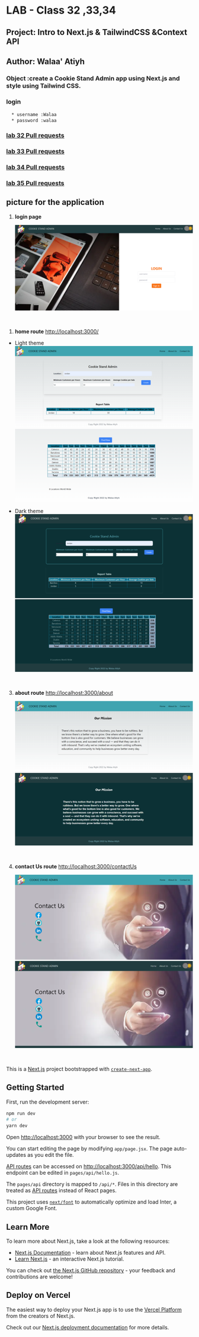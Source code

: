 # LAB - Class 32 ,33,34

## Project: Intro to Next.js & TailwindCSS &Context API

## Author: Walaa' Atiyh

### Object :create a Cookie Stand Admin app using Next.js and style using Tailwind CSS.

### login 
      * username :Walaa
      * password :walaa

### [lab 32 Pull requests](https://github.com/WalaaAtiah/cookie-stand-admin/pull/1)
### [lab 33 Pull requests](https://github.com/WalaaAtiah/cookie-stand-admin/pull/3)
### [lab 34 Pull requests](https://github.com/WalaaAtiah/cookie-stand-admin/pull/4)
### [lab 35 Pull requests](https://github.com/WalaaAtiah/cookie-stand-admin/pull/6)

## picture for the application


1. **login page**
   
   ![image](public/assets/loginpage.png)
<br>

1. **home route** <http://localhost:3000/>

* Light theme  
![image](public/assets/home.png)
![image](public/assets/home2.png)

* Dark theme
![image](public/assets/home_dark.png)
![image](public/assets/home2_dark.png)

<br>

3. **about route** <http://localhost:3000/about>
   
   ![image](public/assets/about.png)
   ![image](public/assets/about-dark.png)
   

<br>

4. **contact Us route** <http://localhost:3000/contactUs>
   
   ![image](public/assets/contact.png)
   ![image](public/assets/contact-dark.png)
   
<br>




This is a [Next.js](https://nextjs.org/) project bootstrapped with [`create-next-app`](https://github.com/vercel/next.js/tree/canary/packages/create-next-app).

## Getting Started

First, run the development server:

```bash
npm run dev
# or
yarn dev
```

Open [http://localhost:3000](http://localhost:3000) with your browser to see the result.

You can start editing the page by modifying `app/page.jsx`. The page auto-updates as you edit the file.

[API routes](https://nextjs.org/docs/api-routes/introduction) can be accessed on [http://localhost:3000/api/hello](http://localhost:3000/api/hello). This endpoint can be edited in `pages/api/hello.js`.

The `pages/api` directory is mapped to `/api/*`. Files in this directory are treated as [API routes](https://nextjs.org/docs/api-routes/introduction) instead of React pages.

This project uses [`next/font`](https://nextjs.org/docs/basic-features/font-optimization) to automatically optimize and load Inter, a custom Google Font.

## Learn More

To learn more about Next.js, take a look at the following resources:

- [Next.js Documentation](https://nextjs.org/docs) - learn about Next.js features and API.
- [Learn Next.js](https://nextjs.org/learn) - an interactive Next.js tutorial.

You can check out [the Next.js GitHub repository](https://github.com/vercel/next.js/) - your feedback and contributions are welcome!

## Deploy on Vercel

The easiest way to deploy your Next.js app is to use the [Vercel Platform](https://vercel.com/new?utm_medium=default-template&filter=next.js&utm_source=create-next-app&utm_campaign=create-next-app-readme) from the creators of Next.js.

Check out our [Next.js deployment documentation](https://nextjs.org/docs/deployment) for more details.

